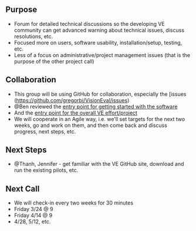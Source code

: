 ## Purpose
  - Forum for detailed technical discussions so the developing VE community can get advanced warning about technical issues, discuss resolutions, etc.
  - Focused more on users, software usability, installation/setup, testing, etc.
  - Less of a focus on administrative/project management issues (that is the purpose of the other project call)

## Collaboration
  - This group will be using GitHub for collaboration, especially the [issues (https://github.com/gregorbj/VisionEval/issues)
  - @Ben reviewed the [entry point for getting started with the software](https://github.com/gregorbj/VisionEval)
  - And the [entry point for the overall VE effort/project](https://github.com/gregorbj/VisionEval/wiki)
  - We will cooperate in an Agile way, i.e. we'll set targets for the next two weeks, go and work on them, and then come back and discuss progress, next steps, etc.  

## Next Steps
  - @Thanh, Jennifer - get familiar with the VE GitHub site, download and run the existing pilots, etc.

## Next Call
  - We will check-in every two weeks for 30 minutes
  - Friday 3/24 @ 9
  - Friday 4/14 @ 9
  - 4/28, 5/12, etc.
